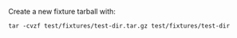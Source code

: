 Create a new fixture tarball with:

```console
tar -cvzf test/fixtures/test-dir.tar.gz test/fixtures/test-dir
```
